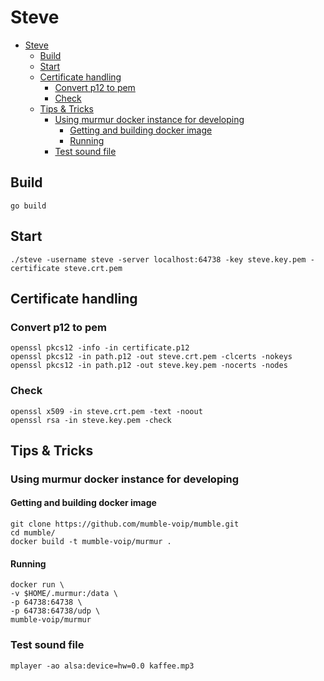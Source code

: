 # Steve

- [Steve](#steve)
  - [Build](#build)
  - [Start](#start)
  - [Certificate handling](#certificate-handling)
    - [Convert p12 to pem](#convert-p12-to-pem)
    - [Check](#check)
  - [Tips & Tricks](#tips--tricks)
    - [Using murmur docker instance for developing](#using-murmur-docker-instance-for-developing)
      - [Getting and building docker image](#getting-and-building-docker-image)
      - [Running](#running)
    - [Test sound file](#test-sound-file)

## Build

```shell
go build
```

## Start

```shell
./steve -username steve -server localhost:64738 -key steve.key.pem -certificate steve.crt.pem
```

## Certificate handling

### Convert p12 to pem

```shell
openssl pkcs12 -info -in certificate.p12
openssl pkcs12 -in path.p12 -out steve.crt.pem -clcerts -nokeys
openssl pkcs12 -in path.p12 -out steve.key.pem -nocerts -nodes
```

### Check

```shell
openssl x509 -in steve.crt.pem -text -noout
openssl rsa -in steve.key.pem -check
```

## Tips & Tricks

### Using murmur docker instance for developing

#### Getting and building docker image

```shell
git clone https://github.com/mumble-voip/mumble.git
cd mumble/
docker build -t mumble-voip/murmur .
```

#### Running

```shell
docker run \
-v $HOME/.murmur:/data \
-p 64738:64738 \
-p 64738:64738/udp \
mumble-voip/murmur
```

### Test sound file

```shell
mplayer -ao alsa:device=hw=0.0 kaffee.mp3
```
